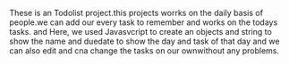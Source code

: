 These is an Todolist project.this projects worrks on the daily basis of people.we can add our every task to remember and works on the todays tasks. and Here, we used Javasvcript to create an objects and string to show the name and duedate to show the day and task of that day and we can also edit and cna change the tasks on our ownwithout any problems.

